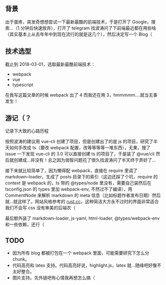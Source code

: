<!-- 
title: '现代前端一日游'
publish: 2018-03-01
author:
- fancl20
-->

## 背景

出于蛋疼，突发奇想想尝试一下最新最酷的前端技术，于是打开了 Google，搜索...（1 分钟后快速放弃），打开了 telegram 找波涛问了下前端最近都在用些啥（其实基本上从去年年中到现在流行的就是这几个），然后决定写一个 Blog（

## 技术选型

截止到 2018-03-01，选取最新最酷前端技术：

* webpack
* vue
* typescript

在我写这篇文章的时候 webpack 出了 4 而我还在用 3，hmmmmm....就当无事发生！

## 游记（？

记录下大致的心路历程

按照波涛的建议用 vue-cli 创建了项目，但是创建出了的是 js 的项目，研究了半天如何手改成 ts（要改 webpack 配置，改等等等等一堆东西），无果，搜了 issue 一下发现 vue-cli 的 3.0 可以直接创建 ts 的项目了，于是装了 @vue/cli 然后就创建成...并没有！总之因为弱智问题花了很久找波涛问了半天终于弄好了...

接下来就比较简单了，因为懒得配 webpack，直接在 require 里调了 markdown-loader，生成了 posts 目录下的索引（这边还踩了个坑，require 的 context 是 webpack 的，ts 带的 @types/node 里没有，需要自己装然后在 tsconfig.json 的 types 里加 webpack-env, 不然过不了编译），用 CommentNode 来解析 markdown 的 meta 信息（比如标题作者发布日期）然后就...就这样了。网站风格参考的 [rust.cc](http://rust.cc)，这种简洁大方永不过时的界面非常适合我们不会写 css 没有审美的后端农（

最后额外装了 markdown-loader, js-yaml, html-loader, @types/webpack-env 和一些依赖，还行（

## TODO

* 因为所有 blog 都被打包在一个 webpack 里面，可能需要研究下怎么分 chunk。
* 代码高亮和 latex 支持。代码高亮好说，highlight.js，latex 就...随缘吧好像不太好整合。
* 图片支持。先外链吧有心情我再想怎么搞（
